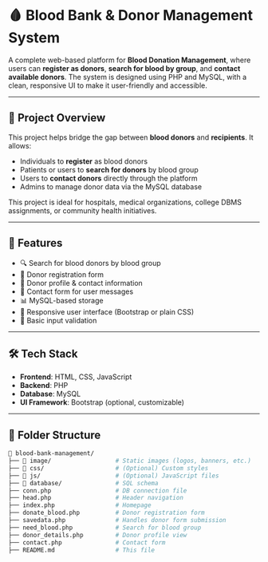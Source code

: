 # 🩸 Blood Bank & Donor Management System

A complete web-based platform for **Blood Donation Management**, where users can **register as donors**, **search for blood by group**, and **contact available donors**. The system is designed using PHP and MySQL, with a clean, responsive UI to make it user-friendly and accessible.

---

## 📌 Project Overview

This project helps bridge the gap between **blood donors** and **recipients**. It allows:

- Individuals to **register** as blood donors
- Patients or users to **search for donors** by blood group
- Users to **contact donors** directly through the platform
- Admins to manage donor data via the MySQL database

This project is ideal for hospitals, medical organizations, college DBMS assignments, or community health initiatives.

---

## 🚀 Features

- 🔍 Search for blood donors by blood group
- 📝 Donor registration form
- 📇 Donor profile & contact information
- 📨 Contact form for user messages
- 📊 MySQL-based storage
- 🎨 Responsive user interface (Bootstrap or plain CSS)
- 🔐 Basic input validation

---

## 🛠️ Tech Stack

- **Frontend**: HTML, CSS, JavaScript
- **Backend**: PHP
- **Database**: MySQL
- **UI Framework**: Bootstrap (optional, customizable)

---

## 📁 Folder Structure

```bash
📁 blood-bank-management/
├── 📁 image/                  # Static images (logos, banners, etc.)
├── 📁 css/                    # (Optional) Custom styles
├── 📁 js/                     # (Optional) JavaScript files
├── 📁 database/               # SQL schema
├── conn.php                  # DB connection file
├── head.php                  # Header navigation
├── index.php                 # Homepage
├── donate_blood.php          # Donor registration form
├── savedata.php              # Handles donor form submission
├── need_blood.php            # Search for blood group
├── donor_details.php         # Donor profile view
├── contact.php               # Contact form
├── README.md                 # This file
